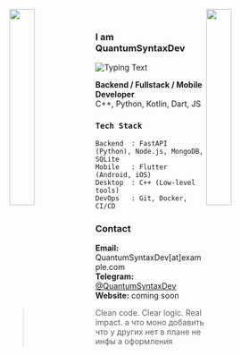 <img align="left" src="https://user-images.githubusercontent.com/65187002/144930161-2f783401-8d27-4fdf-a2f7-cc0ba32f1f1f.gif" width="30%" style="display:inline;"><img align="right" src="https://user-images.githubusercontent.com/65187002/144930161-2f783401-8d27-4fdf-a2f7-cc0ba32f1f1f.gif" width="30%" style="display:inline;">
<br>

### I am QuantumSyntaxDev

![Typing Text](https://readme-typing-svg.herokuapp.com/?lines=Yoooooooooooooooo;Welcome+to+my+profile!;Have+a+look+around!&font=Fira%20Code&color=%23D62F79&center=true&width=280&height=50)

**Backend / Fullstack / Mobile Developer**  
C++, Python, Kotlin, Dart, JS

### `Tech Stack`
```plaintext
Backend  : FastAPI (Python), Node.js, MongoDB, SQLite
Mobile   : Flutter (Android, iOS)
Desktop  : C++ (Low-level tools)
DevOps   : Git, Docker, CI/CD 
```
### Contact
**Email:** QuantumSyntaxDev[at]example.com  
**Telegram:** [@QuantumSyntaxDev](https://t.me/QuantumSyntaxDev)  
**Website:** coming soon

> Clean code. Clear logic. Real impact. а что моно добавить что у других нет в плане не инфы а оформления
